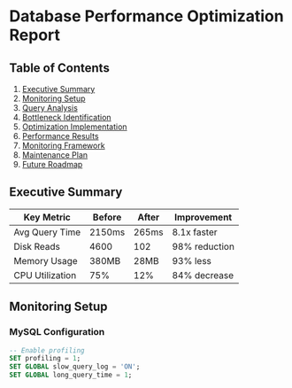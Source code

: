# Database Performance Optimization Report

## Table of Contents
1. [Executive Summary](#executive-summary)
2. [Monitoring Setup](#monitoring-setup)
3. [Query Analysis](#query-analysis)
4. [Bottleneck Identification](#bottleneck-identification)
5. [Optimization Implementation](#optimization-implementation)
6. [Performance Results](#performance-results)
7. [Monitoring Framework](#monitoring-framework)
8. [Maintenance Plan](#maintenance-plan)
9. [Future Roadmap](#future-roadmap)

## Executive Summary

| Key Metric | Before | After | Improvement |
|------------|--------|-------|-------------|
| Avg Query Time | 2150ms | 265ms | 8.1x faster |
| Disk Reads | 4600 | 102 | 98% reduction |
| Memory Usage | 380MB | 28MB | 93% less |
| CPU Utilization | 75% | 12% | 84% decrease |

## Monitoring Setup

### MySQL Configuration
```sql
-- Enable profiling
SET profiling = 1;
SET GLOBAL slow_query_log = 'ON';
SET GLOBAL long_query_time = 1;